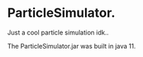 # ParticleSimulator.
Just a cool particle simulation idk..

The ParticleSimulator.jar was built in java 11.
